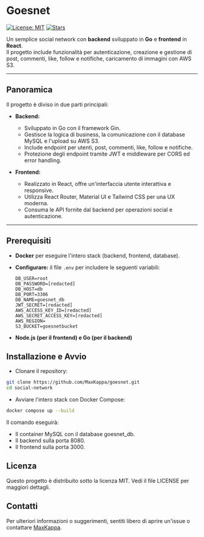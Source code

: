 # Goesnet

[![License: MIT](https://img.shields.io/badge/License-MIT-yellow.svg)](LICENSE)
[![Stars](https://img.shields.io/github/stars/MaxKappa/goesnet?style=social)](https://github.com/MaxKappa/goesnet)

Un semplice social network con **backend** sviluppato in **Go** e **frontend** in **React**.  
Il progetto include funzionalità per autenticazione, creazione e gestione di post, commenti, like, follow e notifiche, caricamento di immagini con AWS S3.

---

## Panoramica

Il progetto è diviso in due parti principali:

- **Backend:**  
  - Sviluppato in Go con il framework Gin.
  - Gestisce la logica di business, la comunicazione con il database MySQL e l'upload su AWS S3.
  - Include endpoint per utenti, post, commenti, like, follow e notifiche.
  - Protezione degli endpoint tramite JWT e middleware per CORS ed error handling.

- **Frontend:**  
  - Realizzato in React, offre un'interfaccia utente interattiva e responsive.
  - Utilizza React Router, Material UI e Tailwind CSS per una UX moderna.
  - Consuma le API fornite dal backend per operazioni social e autenticazione.

---

## Prerequisiti

- **Docker** per eseguire l'intero stack (backend, frontend, database).

- **Configurare:** il file `.env` per includere le seguenti variabili:
  
  ```dotenv
  DB_USER=root
  DB_PASSWORD=[redacted]
  DB_HOST=db
  DB_PORT=3306
  DB_NAME=goesnet_db
  JWT_SECRET=[redacted]
  AWS_ACCESS_KEY_ID=[redacted]
  AWS_SECRET_ACCESS_KEY=[redacted]
  AWS_REGION=
  S3_BUCKET=goesnetbucket

- **Node.js (per il frontend) e Go (per il backend)**

## Installazione e Avvio

- Clonare il repository:

```bash
git clone https://github.com/MaxKappa/goesnet.git
cd social-network
```
- Avviare l'intero stack con Docker Compose:

```bash
docker compose up --build
```
Il comando eseguirà:

- Il container MySQL con il database goesnet_db.
- Il backend sulla porta 8080.
- Il frontend sulla porta 3000.


## Licenza
Questo progetto è distribuito sotto la licenza MIT.
Vedi il file LICENSE per maggiori dettagli.

## Contatti
Per ulteriori informazioni o suggerimenti, sentiti libero di aprire un'issue o contattare [MaxKappa](https://github.com/MaxKappa).

